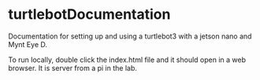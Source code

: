 # turtlebotDocumentation
Documentation for setting up and using a turtlebot3 with a jetson nano and Mynt Eye D.

To run locally, double click the index.html file and it should open in a web browser. It is server from a pi in the lab.